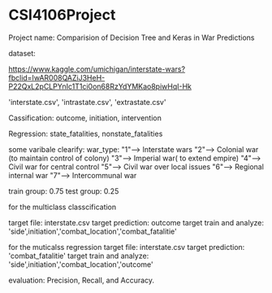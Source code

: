 # CSI4106Project

Project name: Comparision of Decision Tree and Keras in War Predictions

dataset:

https://www.kaggle.com/umichigan/interstate-wars?fbclid=IwAR008QAZiJ3HeH-P22QxL2pCLPYnIc1T1ci0on68RzYdYMKao8piwHqI-Hk

'interstate.csv', 'intrastate.csv', 'extrastate.csv'

Cassification: 
outcome, initiation, intervention

Regression:
state_fatalities, nonstate_fatalities


some varibale clearify:
war_type: "1"--> Interstate wars
          "2"--> Colonial war (to maintain control of colony)
          "3"--> Imperial war( to extend empire)
          "4"--> Civil war for central control
          "5"--> Civil war over local issues 
          "6"--> Regional internal war 
          "7"--> Intercommunal war


train group: 0.75
test group: 0.25 

for the multiclass classcification

target file: interstate.csv
target prediction: outcome
target train and analyze: 'side',initiation','combat_location','combat_fatalitie'

for the muticalss regression
target file: interstate.csv
target prediction: 'combat_fatalitie'
target train and analyze: 'side',initiation','combat_location','outcome'

evaluation:
Precision, Recall, and Accuracy.
